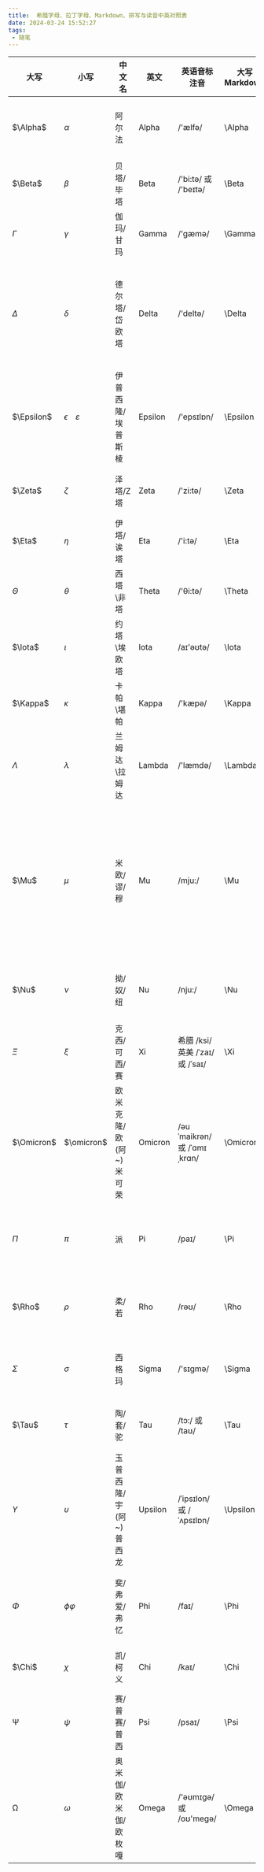```yaml
---
title:  希腊字母、拉丁字母、Markdown、拼写与读音中英对照表
date: 2024-03-24 15:52:27
tags:
 - 随笔
---
```






| 大写 | 小写 | 中文名 | 英文| 英语音标注音 | 大写Markdown | 小写Markdown | 意义|
| ------ | ---- | ------------------------ | ------- | --------------------------------- | ------------ | --------------------- | :----------------------------------------------------------- |
| $\Alpha$ |  $\alpha$  | 阿尔法| Alpha   | /'ælfə/ | \Alpha     | \alpha | 角度、系数、角加速度、第一个、电离度、转化率                 |
| $\Beta$ | $\beta$ | 贝塔/毕塔 | Beta    | /'bi:tə/ 或 /'beɪtə/              | \Beta   | \beta | 磁通系数、角度、系数 |
| $\Gamma$ | $\gamma$ | 伽玛/甘玛  | Gamma   | /'gæmə/   | \Gamma       | \gamma   | 电导系数（小写）、角度、比热容比  |
| $\Delta$  | $\delta$ | 德尔塔/岱欧塔 | Delta   | /'deltə/  | \Delta       | \delta | 变化量、焓变、熵变、屈光度、变动、方程判别式（大写）、允许误差（小写，统计学） |
| $\Epsilon$ | $\epsilon$　$\varepsilon$ | 伊普西隆/埃普斯棱   | Epsilon | /'epsɪlɒn/ | \Epsilon | \epsilon　\varepsilon | 对数之基数、介电常数   |
| $\Zeta$ | $\zeta$ | 泽塔/Z塔 | Zeta    | /'zi:tə/                          | \Zeta | \zeta  | 系数、方位角、阻抗、相对粘度、原子序数  |
| $\Eta$ | $\eta$ | 伊塔/诶塔| Eta     | /'i:tə/  | \Eta       | \eta | 迟滞系数；机械效率（小写）  |
| $\Theta$ | $\theta$ | 西塔\非塔 | Theta   | /'θi:tə/  | \Theta       | \theta   | 温度、相位角       |
| $\Iota$ | $\iota$ | 约塔\埃欧塔  | Iota    | /aɪ'əʊtə/  | \Iota   | \iota | 微小、一点儿           |
| $\Kappa$ | $\kappa$ | 卡帕\堪帕   | Kappa   | /'kæpə/     | \Kappa     | \kappa    | 介质常数、绝热指数   |
| $\Lambda$ | $\lambda$ | 兰姆达\拉姆达    | Lambda  | /'læmdə/   | \Lambda      | \lambda   | 波长（小写）、体积、导热系数   |
| $\Mu$ | $\mu$ | 米欧/谬/穆  | Mu      | /mju:/     | \Mu   | \mu    | 磁导系数、微（百万分之一）、动摩擦系（因）数、流体动力黏度、货币单位、放大因数（小写）、正态分布中的位置参数（小写） |
| $\Nu$ | $\nu$ | 拗/奴/纽    | Nu      | /nju:/       | \Nu        | \nu     | 磁阻系数、流体运动粘度、光波频率、化学计量数        |
| $\Xi$ | $\xi$ | 克西/可西/赛   | Xi | 希腊 /ksi/　英美 /ˈzaɪ/ 或 /ˈsaɪ/ | \Xi  | \xi      | 随机变量、（小）区间内的一个未知特定值           |
| $\Omicron$ | $\omicron$ | 欧米克隆/欧 (阿~) 米可荣 | Omicron | /əuˈmaikrən/ 或 /ˈɑmɪˌkrɑn/   | \Omicron   | \omicron   | 高阶无穷小函数     |
| $\Pi$ | $\pi$ | 派     | Pi      | /paɪ/     | \Pi    | \pi    | 圆周率=圆周÷直径=3.1416、π(n)表示不大于n的质数个数   |
| $\Rho$ | $\rho$ | 柔/若    | Rho     | /rəʊ/   | \Rho  | \rho                  | 密度;电阻系数（小写）、柱坐标和极坐标中的极径      |
| $\Sigma$ | $\sigma$ | 西格玛                   | Sigma   | /'sɪɡmə/                          | \Sigma       | \sigma                | 总和（大写），表面密度、跨导（小写）、正应力                 |
| $\Tau$ | $\tau$ | 陶/套/驼                 | Tau     | /tɔ:/ 或 /taʊ/                    | \Tau       | \tau                  | 时间常数、切应力、2π（两倍圆周率）                           |
| $\Upsilon$ | $\upsilon$ | 玉普西隆/宇 (阿~) 普西龙 | Upsilon | /ˈipsɪlon/ 或 /ˈʌpsɪlɒn/          | \Upsilon     | \upsilon              | 位移                                                         |
| $\Phi$ | $\phi$$\varphi$ | 斐/弗爱/弗忆             | Phi     | /faɪ/                             | \Phi         | \phi　\varphi         | 磁通量、角、透镜焦度、热流量、电势、空集（大写）             |
| $\Chi$ | $\chi$ | 凯/柯义                  | Chi     | /kaɪ/                             | \Chi       | \chi                  | 统计学中有卡方($\Chi^2$)分布                                |
| Ψ      | $\psi$ | 赛/普赛/普西             | Psi     | /psaɪ/                            | \Psi         | \psi                  | 角速；介质电通量（静电力线）；角 ；波（$\psi$）函数          |
| Ω      | $\omega$ | 奥米伽/欧米伽/欧枚嘎     | Omega   | /'əʊmɪɡə/ 或 /oʊ'meɡə/            | \Omega       | \omega                | 欧姆、电阻（大写）、角速度（小写）、交流电的电角度、化学中的质量分数、角 |